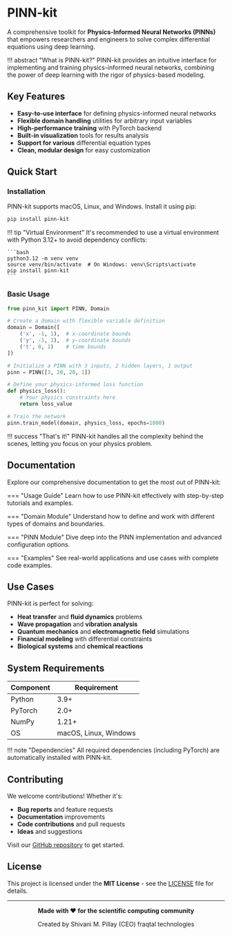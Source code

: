 # PINN-kit

A comprehensive toolkit for **Physics-Informed Neural Networks (PINNs)** that empowers researchers and engineers to solve complex differential equations using deep learning.

!!! abstract "What is PINN-kit?"
    PINN-kit provides an intuitive interface for implementing and training physics-informed neural networks, 
    combining the power of deep learning with the rigor of physics-based modeling.

## Key Features

- **Easy-to-use interface** for defining physics-informed neural networks
- **Flexible domain handling** utilities for arbitrary input variables  
- **High-performance training** with PyTorch backend
- **Built-in visualization** tools for results analysis
- **Support for various** differential equation types
- **Clean, modular design** for easy customization

## Quick Start

### Installation

PINN-kit supports macOS, Linux, and Windows. Install it using pip:

```bash
pip install pinn-kit
```

!!! tip "Virtual Environment"
    It's recommended to use a virtual environment with Python 3.12+ to avoid dependency conflicts:
    
    ```bash
    python3.12 -m venv venv
    source venv/bin/activate  # On Windows: venv\Scripts\activate
    pip install pinn-kit
    ```

### Basic Usage

```python
from pinn_kit import PINN, Domain

# Create a domain with flexible variable definition
domain = Domain([
    ('x', -1, 1),  # x-coordinate bounds
    ('y', -1, 1),  # y-coordinate bounds  
    ('t', 0, 1)    # time bounds
])

# Initialize a PINN with 3 inputs, 2 hidden layers, 1 output
pinn = PINN([3, 20, 20, 1])

# Define your physics-informed loss function
def physics_loss():
    # Your physics constraints here
    return loss_value

# Train the network
pinn.train_model(domain, physics_loss, epochs=1000)
```

!!! success "That's it!"
    PINN-kit handles all the complexity behind the scenes, letting you focus on your physics problem.

## Documentation

Explore our comprehensive documentation to get the most out of PINN-kit:

=== "Usage Guide"
    Learn how to use PINN-kit effectively with step-by-step tutorials and examples.

=== "Domain Module" 
    Understand how to define and work with different types of domains and boundaries.

=== "PINN Module"
    Dive deep into the PINN implementation and advanced configuration options.

=== "Examples"
    See real-world applications and use cases with complete code examples.

## Use Cases

PINN-kit is perfect for solving:

- **Heat transfer** and **fluid dynamics** problems
- **Wave propagation** and **vibration analysis**
- **Quantum mechanics** and **electromagnetic field** simulations
- **Financial modeling** with differential constraints
- **Biological systems** and **chemical reactions**

## System Requirements

| Component | Requirement |
|-----------|-------------|
| Python    | 3.9+        |
| PyTorch   | 2.0+        |
| NumPy     | 1.21+       |
| OS        | macOS, Linux, Windows |

!!! note "Dependencies"
    All required dependencies (including PyTorch) are automatically installed with PINN-kit.

## Contributing

We welcome contributions! Whether it's:

- **Bug reports** and feature requests
- **Documentation** improvements  
- **Code contributions** and pull requests
- **Ideas** and suggestions

Visit our [GitHub repository](https://github.com/shivani/PINN-kit) to get started.

## License

This project is licensed under the **MIT License** - see the [LICENSE](LICENSE) file for details.

---

<div align="center">

**Made with ❤️ for the scientific computing community**

Created by Shivani M. Pillay (CEO) fraqtal technologies



</div>
